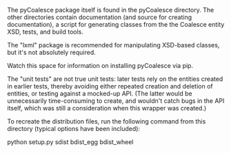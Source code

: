 The pyCoalesce package itself is found in the pyCoalesce directory.  The 
other directories contain documentation (and source for creating
documentation), a script for generating classes from the the Coalesce entity
XSD, tests, and build tools.

The "lxml" package is recommended for manipulating XSD-based classes, but
it's not absolutely required.

Watch this space for information on installing pyCoalesce via pip.

The "unit tests" are not true unit tests:  later tests rely on the entities
created in earlier tests, thereby avoiding either repeated creation and 
deletion of entities, or testing against a mocked-up API.  (The latter would
be unnecessarily time-consuming to create, and wouldn't catch bugs in the API
itself, which was still a consideration when this wrapper was created.)

To recreate the distribution files, run the following command from this directory (typical options have been included):

python setup.py sdist bdist_egg bdist_wheel